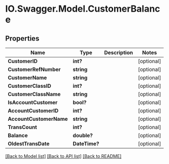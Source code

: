 # IO.Swagger.Model.CustomerBalance
## Properties

Name | Type | Description | Notes
------------ | ------------- | ------------- | -------------
**CustomerID** | **int?** |  | [optional] 
**CustomerRefNumber** | **string** |  | [optional] 
**CustomerName** | **string** |  | [optional] 
**CustomerClassID** | **int?** |  | [optional] 
**CustomerClassName** | **string** |  | [optional] 
**IsAccountCustomer** | **bool?** |  | [optional] 
**AccountCustomerID** | **int?** |  | [optional] 
**AccountCustomerName** | **string** |  | [optional] 
**TransCount** | **int?** |  | [optional] 
**Balance** | **double?** |  | [optional] 
**OldestTransDate** | **DateTime?** |  | [optional] 

[[Back to Model list]](../Models) [[Back to API list]](../Api) [[Back to README]](../README.md)

